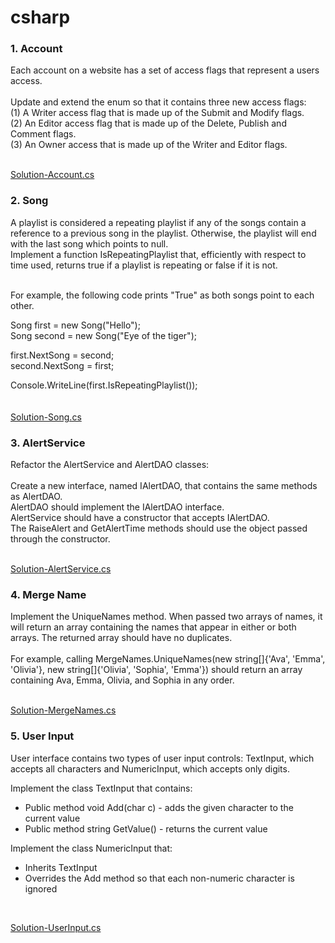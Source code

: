 # csharp
<h3>1. Account </h3>
Each account on a website has a set of access flags that represent a users access. <br/><br/>
Update and extend the enum so that it contains three new access flags:<br/>
(1) A Writer access flag that is made up of the Submit and Modify flags.<br/>
(2) An Editor access flag that is made up of the Delete, Publish and Comment flags.<br/>
(3) An Owner access that is made up of the Writer and Editor flags.<br/><br/>

[Solution-Account.cs](https://github.com/mengyi1028/csharp/blob/main/Account.cs) 
<br/>
<h3>2. Song </h3>

A playlist is considered a repeating playlist if any of the songs contain a reference to a previous song in the playlist. Otherwise, the playlist will end with the last song which points to null. <br/>
Implement a function IsRepeatingPlaylist that, efficiently with respect to time used, returns true if a playlist is repeating or false if it is not. <br/><br/>

For example, the following code prints "True" as both songs point to each other.<br/>

Song first = new Song("Hello");<br/>
Song second = new Song("Eye of the tiger");<br/>
    
first.NextSong = second;<br/>
second.NextSong = first;<br/>

Console.WriteLine(first.IsRepeatingPlaylist());<br/>
<br/><br/>
[Solution-Song.cs](https://github.com/mengyi1028/csharp/new/main/Song.cs)

<h3>3. AlertService </h3>
Refactor the AlertService and AlertDAO classes:<br/><br/>
Create a new interface, named IAlertDAO, that contains the same methods as AlertDAO.<br/>
AlertDAO should implement the IAlertDAO interface.<br/>
AlertService should have a constructor that accepts IAlertDAO.<br/>
The RaiseAlert and GetAlertTime methods should use the object passed through the constructor.<br/><br/>

[Solution-AlertService.cs](https://github.com/mengyi1028/csharp/blob/main/AlertService)
<h3>4. Merge Name </h3>
Implement the UniqueNames method. When passed two arrays of names, it will return an array containing the names that appear in either or both arrays. The returned array should have no duplicates. <br/><br/>
For example, calling MergeNames.UniqueNames(new string[]{'Ava', 'Emma', 'Olivia'}, new string[]{'Olivia', 'Sophia', 'Emma'}) should return an array containing Ava, Emma, Olivia, and Sophia in any order.<br/>
<br/>

[Solution-MergeNames.cs](https://github.com/mengyi1028/csharp/blob/main/MergeNames)

<h3>5. User Input</h3>
 User interface contains two types of user input controls: TextInput, which accepts all characters and NumericInput, which accepts only digits.<br/>

Implement the class TextInput that contains:<br/>
    <ul>
    <li>Public method void Add(char c) - adds the given character to the current value</li>
    <li>Public method string GetValue() - returns the current value</li>
    </ul>
Implement the class NumericInput that:<br/>
<ul>
    <li>Inherits TextInput</li>
    <li>Overrides the Add method so that each non-numeric character is ignored</li>
    </ul>
    <br/>

[Solution-UserInput.cs](https://github.com/mengyi1028/csharp/blob/main/UserInput.cs)
